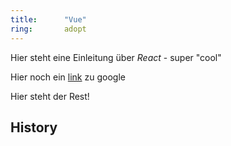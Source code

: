 ```yaml
---
title:      "Vue"
ring:       adopt
---
```


Hier steht eine Einleitung über *React* - super "cool"

Hier noch ein [link](http://www.google.de) zu google

<!--except-->

Hier steht der Rest!

History
-------
